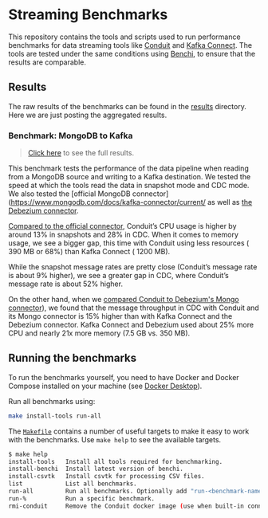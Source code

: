 # Streaming Benchmarks

This repository contains the tools and scripts used to run performance
benchmarks for data streaming tools like
[Conduit](https://github.com/conduitio/conduit) and
[Kafka Connect](https://docs.confluent.io/platform/current/connect/index.html).
The tools are tested under the same conditions using
[Benchi](https://github.com/conduitio/benchi), to ensure that the results are
comparable.

## Results

The raw results of the benchmarks can be found in the [results](./results)
directory. Here we are just posting the aggregated results.

### Benchmark: MongoDB to Kafka

> [Click here](./results/mongo-kafka) to see the full results.

This benchmark tests the performance of the data pipeline when reading from a
MongoDB source and writing to a Kafka destination. We tested the speed at which
the tools read the data in snapshot mode and CDC mode. We also tested
the [official MongoDB connector](https://www.mongodb.com/docs/kafka-connector/current/
as well
as [the Debezium connector](https://debezium.io/documentation/reference/stable/connectors/mongodb.html).

[Compared to the official connector](./results/mongo-kafka/20250422), Conduit’s
CPU usage is higher by around 13% in snapshots and 28% in CDC. When it comes to
memory usage, we see a bigger gap, this time with Conduit using less resources (
390 MB or 68%) than Kafka Connect ( 1200 MB).

While the snapshot message rates are pretty close (Conduit’s message rate is
about 9% higher), we see a greater gap in CDC, where Conduit’s message rate is
about 52% higher.

On the other hand, when
we [compared Conduit to Debezium's Mongo connector](./results/mongo-kafka/20250428)),
we found that the message throughput in CDC with Conduit and its Mongo connector
is 15% higher than with Kafka Connect and the Debezium connector. Kafka Connect
and Debezium used about 25% more CPU and nearly 21x more memory (7.5 GB vs. 350
MB).

## Running the benchmarks

To run the benchmarks yourself, you need to have Docker and Docker Compose
installed on your machine (see [Docker Desktop](https://docs.docker.com/desktop/)).

Run all benchmarks using:

```sh
make install-tools run-all
```

The [`Makefile`](./Makefile) contains a number of useful targets to make it easy
to work with the benchmarks. Use `make help` to see the available targets.

```sh
$ make help
install-tools   Install all tools required for benchmarking.
install-benchi  Install latest version of benchi.
install-csvtk   Install csvtk for processing CSV files.
list            List all benchmarks.
run-all         Run all benchmarks. Optionally add "run-<benchmark-name>" to run a specific benchmark.
run-%           Run a specific benchmark.
rmi-conduit     Remove the Conduit docker image (use when built-in connectors get added or upgraded).
```